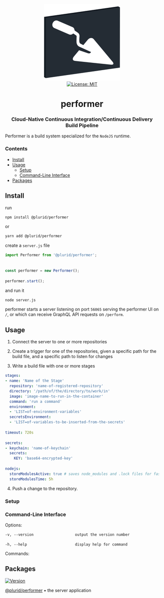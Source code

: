 <p align="center">
    <img src="https://raw.githubusercontent.com/plurid/performer/master/about/identity/performer-logo.png" height="250px">
    <br />
    <a target="_blank" href="https://github.com/plurid/performer/blob/master/LICENSE">
        <img src="https://img.shields.io/badge/license-MIT-blue.svg?colorB=1380C3&style=for-the-badge" alt="License: MIT">
    </a>
</p>



<h1 align="center">
    performer
</h1>


<h3 align="center">
    Cloud-Native Continuous Integration/Continuous Delivery Build Pipeline
</h1>


Performer is a build system specialized for the `NodeJS` runtime.



### Contents

+ [Install](#install)
+ [Usage](#usage)
    + [Setup](#setup)
    + [Command-Line Interface](#command-line-interface)
+ [Packages](#packages)



## Install

run

``` bash
npm install @plurid/performer
```

or

``` bash
yarn add @plurid/performer
```

create a `server.js` file

``` typescript
import Performer from '@plurid/performer';


const performer = new Performer();

performer.start();
```

and run it

``` bash
node server.js
```

performer starts a server listening on port `56065` serving the performer UI on `/`, or which can receive GraphQL API requests on `/perform`.



## Usage

1. Connect the server to one or more repositories

2. Create a trigger for one of the repositories, given a specific path for the build file, and a specific path to listen for changes

3. Write a build file with one or more stages

``` yaml
stages:
- name: 'Name of the Stage'
  repository: 'name-of-registered-repository'
  directory: '/path/of/the/directory/to/work/in'
  image: 'image-name-to-run-in-the-container'
  command: 'run a command'
  environment:
  - 'LIST=of-environment-variables'
  secretsEnvironment:
  - 'LIST=of-variables-to-be-inserted-from-the-secrets'

timeout: 720s

secrets:
- keychain: 'name-of-keychain'
  secrets:
    KEY: 'base64-encrypted-key'

nodejs:
  storeModulesActive: true # saves node_modules and .lock files for faster container creation
  storeModulesTime: 5h
```

4. Push a change to the repository.


### Setup

### Command-Line Interface

Options:

    -v, --version                   output the version number

    -h, --help                      display help for command

Commands:



## Packages


<a target="_blank" href="https://www.npmjs.com/package/@plurid/performer">
    <img src="https://img.shields.io/npm/v/@plurid/performer.svg?logo=npm&colorB=1380C3&style=for-the-badge" alt="Version">
</a>

[@plurid/performer][performer] • the server application

[performer]: https://github.com/plurid/datasign/tree/master/packages/performer
